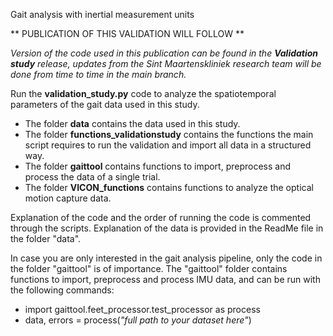 Gait analysis with inertial measurement units

** PUBLICATION OF THIS VALIDATION WILL FOLLOW **

*Version of the code used in this publication can be found in the **Validation study** release, updates from the Sint Maartenskliniek research team will be done from time to time in the main branch.*
 
 
 
Run the **validation_study.py** code to analyze the spatiotemporal parameters of the gait data used in this study.
- The folder **data** contains the data used in this study.
- The folder **functions_validationstudy** contains the functions the main script requires to run the validation and import all data in a structured way.
- The folder **gaittool** contains functions to import, preprocess and process the data of a single trial.
- The folder **VICON_functions** contains functions to analyze the optical motion capture data.

Explanation of the code and the order of running the code is commented through the scripts.
Explanation of the data is provided in the ReadMe file in the folder "data".

In case you are only interested in the gait analysis pipeline, only the code in the folder "gaittool" is of importance.
The "gaittool" folder contains functions to import, preprocess and process IMU data, and can be run with the following commands:
- import gaittool.feet_processor.test_processor as process
- data, errors = process(*"full path to your dataset here"*)
